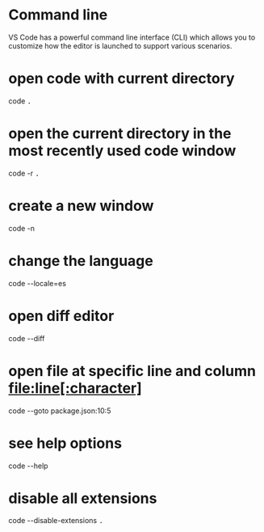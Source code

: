 # Command line

VS Code has a powerful command line interface (CLI) which allows you to customize how the editor is launched to support various scenarios.

# open code with current directory
code <kbd>.</kbd>

# open the current directory in the most recently used code window
code -r <kbd>.</kbd>

# create a new window
code -n

# change the language
code --locale=es

# open diff editor
code --diff <file1> <file2>

# open file at specific line and column <file:line[:character]>
code --goto package.json:10:5

# see help options
code --help

# disable all extensions
code --disable-extensions <kbd>.</kbd>
